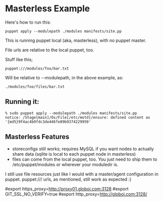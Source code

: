 # Masterless Example

Here's how to run this:

    puppet apply --modulepath ./modules manifests/site.pp

This is running puppet local (aka, masterless), with no puppet master.

File urls are relative to the local puppet, too.

Stuff like this;

    puppet:///modules/foo/bar.txt

Will be relative to --modulepath, in the above example, as:

    ./modules/foo/files/bar.txt

## Running it:

    % sudo puppet apply --modulepath ./modules manifests/site.pp
    notice: /Stage[main]/Os/File[/etc/motd]/ensure: defined content as '{md5}9f4ac4b9fdc3de446fe89b9374229950'

## Masterless Features

* storeconfigs still works; requires MySQL if you want nodes to actually share
  data (sqlite is local to each puppet node in masterless)
* files can come from the local puppet, too. You just need to ship them to
  /etc/puppet/modules or wherever your moduledir is.

I still use file resources just like I would with a master/agent configuration
in puppet. puppet:/// urls, as mentioned, still work as expected :)


#export https_proxy=http://proxy01.globoi.com:3128
#export GIT_SSL_NO_VERIFY=true
#export http_proxy=http://globoi.com:3128/